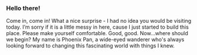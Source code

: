### Hello there! 

Come in, come in! What a nice surprise - I had no idea you would be visiting today. I’m sorry if it is a little messy in here, cause I just started to build this place. Please make yourself comfortable. Good, good. Now...where should we begin? My name is Phoenix Pan, a wide-eyed wanderer who's always looking forward to changing this fascinating world with things I knew. 
